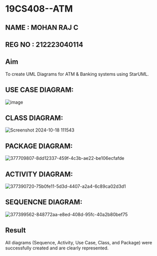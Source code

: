 # 19CS408--ATM
## NAME : MOHAN RAJ C
## REG NO : 212223040114

## Aim
To create UML Diagrams for ATM & Banking systems using StarUML.
## USE CASE DIAGRAM:
![image](https://github.com/user-attachments/assets/c1b94070-1c6a-4457-8c2e-7ade4a629ab4)
## CLASS DIAGRAM:
![Screenshot 2024-10-18 111543](https://github.com/user-attachments/assets/82dd89cf-1b4f-4ee2-936a-aa0166fffea7)
## PACKAGE DIAGRAM:
![377709807-8dd12337-459f-4c3b-ae22-be106ecfafde](https://github.com/user-attachments/assets/176ed25a-2e21-448f-b27b-44cfe0cb5de1)
## ACTIVITY DIAGRAM:
![377390720-75b0fe11-5d3d-4407-a2a4-6c89ca02d3d1](https://github.com/user-attachments/assets/d29a6012-10b8-4d8f-93fc-2996f751d7cb)
## SEQUENCNE DIAGRAM:
![377399562-848772aa-e8ed-408d-95fc-40a2b80bef75](https://github.com/user-attachments/assets/9521fc32-669b-4dc2-ab35-78f3b99be4e0)




## Result
All diagrams (Sequence, Activity, Use Case, Class, and Package) were successfully created and are clearly represented.
